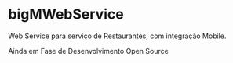 # bigMWebService
Web Service para serviço de Restaurantes, com integração Mobile.

Ainda em Fase de Desenvolvimento
Open Source

